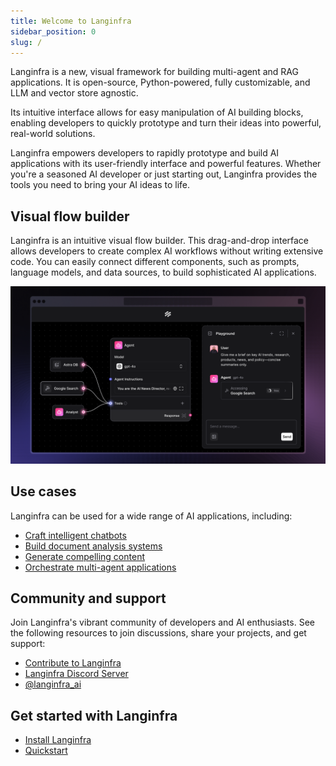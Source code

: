 ```yaml
---
title: Welcome to Langinfra
sidebar_position: 0
slug: /
---
```


Langinfra is a new, visual framework for building multi-agent and RAG applications. It is open-source, Python-powered, fully customizable, and LLM and vector store agnostic.

Its intuitive interface allows for easy manipulation of AI building blocks, enabling developers to quickly prototype and turn their ideas into powerful, real-world solutions.

Langinfra empowers developers to rapidly prototype and build AI applications with its user-friendly interface and powerful features. Whether you're a seasoned AI developer or just starting out, Langinfra provides the tools you need to bring your AI ideas to life.

## Visual flow builder

Langinfra is an intuitive visual flow builder. This drag-and-drop interface allows developers to create complex AI workflows without writing extensive code. You can easily connect different components, such as prompts, language models, and data sources, to build sophisticated AI applications.

![Langinfra in action](/img/playground-response.png)

## Use cases

Langinfra can be used for a wide range of AI applications, including:

* [Craft intelligent chatbots](/starter-projects-memory-chatbot)
* [Build document analysis systems](/starter-projects-document-qa)
* [Generate compelling content](/starter-projects-blog-writer)
* [Orchestrate multi-agent applications](/starter-projects-simple-agent)

## Community and support

Join Langinfra's vibrant community of developers and AI enthusiasts. See the following resources to join discussions, share your projects, and get support:

* [Contribute to Langinfra](contributing-how-to-contribute)
* [Langinfra Discord Server](https://discord.gg/EqksyE2EX9)
* [@langinfra_ai](https://twitter.com/langinfra_ai) 

## Get started with Langinfra

- [Install Langinfra](/get-started-installation)
- [Quickstart](/get-started-quickstart)

